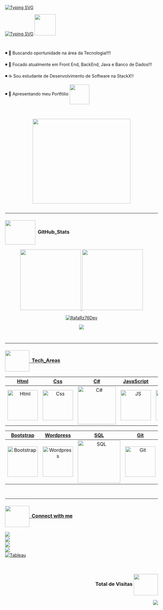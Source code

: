  [![Typing SVG](https://readme-typing-svg.herokuapp.com?font=Fira+Code&weight=700&size=25&pause=1000&color=6035DF&center=true&vCenter=true&width=435&lines=Olá👋+sou+Rafael+Raizer👊)](https://git.io/typing-svg)

<a href="https://git.io/typing-svg" align="center"><img src="https://readme-typing-svg.herokuapp.com?font=Fira+Code&weight=700&size=24&pause=1000&color=120A2A&center=true&vCenter=true&width=435&lines=Desenvolvedor+Front+End+Júnior" alt="Typing SVG" /></a>  <img src="https://media.giphy.com/media/l1J9sBOqBIvnafnUc/giphy.gif" width="70">

<br>
  
◾ 🔭 Buscando oportunidade na área da Tecnologia!!!!

◾ 🚀 Focado atualmente em Front End,  BackEnd, Java e Banco de Dados!!!

◾ ☕ Sou estudante de Desenvolvimento de Software na StackX!!

◾ 🤠 Apresentando meu Portfólio <img src="https://media.giphy.com/media/YTtqB2j5EN7IA/giphy.gif" align="center" height="65"  > 

                         
 </div>      
  <br>
  <br>
  
  
<div align="center"> 
   
  <img src="https://media.giphy.com/media/f3iwJFOVOwuy7K6FFw/giphy.gif" height="280em" width="80%" >
</div>
<br>

***
### <img src="https://media.giphy.com/media/l378c04F2fjeZ7vH2/giphy.gif" align="center"  height="80" width="100"> &nbsp;GitHub_Stats

  <div align="center">
  <a href="https://github.com/RafaRz76Dev">
 <img height="200em", width "200em" src="https://github-readme-stats.vercel.app/api?username=RafaRz76Dev&show_icons=true&theme=dark"/>
 <img height="200em", width "200em" src="https://github-readme-stats.vercel.app/api/top-langs/?username=RafaRz76Dev&theme=dark"/>    
 
  <p><img align="center" src="https://github-readme-streak-stats.herokuapp.com/?user=RafaRz76Dev&theme=dark" alt="RafaRz76Dev" /></p>
  
 <div align="center">
                                                                                                      
 <p><img src="https://github-profile-trophy.vercel.app/?username=RafaRz76Dev&row=1&column=6&theme=dracula&margin-w=15&margin-h=15"/></p>                                                             
</div>

 </div align="left">
 <br>

***
  
  
  ### <img src="https://media.giphy.com/media/JO9WCVmDMbC0eLSlyV/giphy.gif" align="center"  height="70" width="80"> &nbsp;Tech_Areas 

|Html|Css|C#|JavaScript|Java|TypesScript|React|Angular|Node|Python
|:-:|:-:|:-:|:-:|:-:|:-:|:-:|:-:|:-:|:-:|
|<img style="width: 100px" alt="Html" src="https://media.giphy.com/media/QssGEmpkyEOhBCb7e1/giphy.gif">|<img style="width: 100px" alt="Css" src="https://media.giphy.com/media/CEHtFH3rJ6xdhBUKIT/giphy.gif">|<img style="width: 125px" alt="C#" src="https://mir-s3-cdn-cf.behance.net/project_modules/max_1200/622ca052071761.59034e74abb36.gif">|<img style="width: 100px" alt="JS" src="https://media.giphy.com/media/ln7z2eWriiQAllfVcn/giphy.gif">|<img style="width: 100px" alt="Java" src="https://media.giphy.com/media/hO8uTzEOefFh3Yv5gm/giphy.gif">|<img style="width: 100px" alt="TypeScript" src="https://upload.wikimedia.org/wikipedia/commons/thumb/4/4c/Typescript_logo_2020.svg/2048px-Typescript_logo_2020.svg.png">|<img style="width: 100px" alt="React" src="https://media.giphy.com/media/eNAsjO55tPbgaor7ma/giphy.gif">|<img style="width: 100px" alt="Angular" src="https://media.giphy.com/media/XEDIHHp3i8bVoEdxd7/giphy.gif">|<img style="width: 100px" alt="Node" src="https://media.giphy.com/media/kdFc8fubgS31b8DsVu/giphy.gif">|<img style="width: 100px" alt="Python" src="https://media.giphy.com/media/LMt9638dO8dftAjtco/giphy.gif">

|Bootstrap|Wordpress|SQL|Git|Github|VSCode|PHP|Kotlin|Tableau
|:-:|:-:|:-:|:-:|:-:|:-:|:-:|:-:|:-:|
|<img style="width: 100px" alt="Bootstrap" src="https://getbootstrap.com/docs/4.6/assets/brand/bootstrap-social-logo.png">|<img style="width: 100px" alt="Wordpress" src="https://media2.giphy.com/media/jTqfCm1C0BV5fFAYvT/200w.gif?cid=82a1493bcsxifsduha2yt3xs2ab79nots4hblc9i3v3335v5&rid=200w.gif&ct=g">|<img style="width: 140px" alt="SQL" src="https://media.giphy.com/media/vISmwpBJUNYzukTnVx/giphy.gif">|<img style="width: 100px" alt="Git" src="https://media.giphy.com/media/kH1DBkPNyZPOk0BxrM/giphy.gif">|<img style="width: 140px" alt="GitHub" src="https://media.giphy.com/media/KzJkzjggfGN5Py6nkT/giphy.gif">|<img style="width: 100px" alt="VSCode" src="https://media.giphy.com/media/IdyAQJVN2kVPNUrojM/giphy.gif">|<img style="width: 100px" alt="PHP" src="https://media1.giphy.com/media/JqDcpPX8vWahUny0pE/giphy.gif?cid=790b761161ff3baa950f722c70f4bf99c0e0adef7ab15f94&rid=giphy.gif&ct=s">|<img style="width: 140px"  alt="Kotlin" src="https://www.skillatwill.com/uploads/8G3SGfFk9dJiOcFfNWRNePT6odZ7Q3tGSvWWvHN9.gif">|<img style="width: 100px"  alt="Tableau" src="https://media.giphy.com/media/lQ6Imwgs3HxyIlTOoX/giphy.gif">
</br>

***


 ### <img src="https://media.giphy.com/media/hWhzyAxIu6rVS5AKbP/giphy.gif" align="center"  height="70" width="80">  &nbsp;Connect with me

<a  href="https://www.linkedin.com/in/rafael-raizer/"><img align="left" src="https://img.shields.io/badge/linkedin-%230077B5.svg?style=for-the-badge&logo=linkedin&logoColor=white"></a>
  <br />
   <a href="https://api.whatsapp.com/send/?phone=47999327137"><img align="left" src="https://img.shields.io/badge/WhatsApp-25D366?style=for-the-badge&logo=whatsapp&logoColor=white" target="_blank"></a>
  <br />
   <a href="https://t.me/RafaRaizer76" target="_blank"><img align="left" src="https://img.shields.io/badge/-Telegram-%230077B5?style=for-the-badge&logo=telegram&logoColor=white" target="_blank"></a>
   <br />
   <ion-icon name="mail-outline"></ion-icon>
   <a href="mailto:rafaelraizer76@gmail.com" target="_blank"><img align="left" src="https://img.shields.io/badge/gmail-%23FA0F00.svg?style=for-the-badge&logo=gmail&logoColor=white" />
   <br />
   [![Tableau](https://img.shields.io/badge/Tableau-E97627?style=for-the-badge&logo=Tableau&logoColor=pink)](https://public.tableau.com/app/profile/maiara.santos7831)

 <br>
 
### <p align="end"> Total de Visitas  <img src="https://media.giphy.com/media/l46Cy1rHbQ92uuLXa/giphy.gif" align="center"  height="70" width="80"> </p>
   <p align="end">
   <img alingn="end"src="https://profile-counter.glitch.me/RAFARZ76/count.svg" />  

